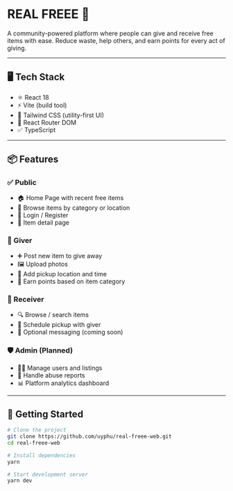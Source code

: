 # REAL FREEE 🌱

A community-powered platform where people can give and receive free items with ease. Reduce waste, help others, and earn points for every act of giving.

---

## 🖥️ Tech Stack

- ⚛️ React 18
- ⚡ Vite (build tool)
- 🎨 Tailwind CSS (utility-first UI)
- 🔀 React Router DOM
- ✅ TypeScript

---

## 📦 Features

### ✅ Public

- 🏠 Home Page with recent free items
- 🔎 Browse items by category or location
- 🔐 Login / Register
- 📄 Item detail page

### 👤 Giver

- ➕ Post new item to give away
- 🖼 Upload photos
- 📍 Add pickup location and time
- 🎁 Earn points based on item category

### 🎁 Receiver

- 🔍 Browse / search items
- 📅 Schedule pickup with giver
- 💬 Optional messaging (coming soon)

### 🛡️ Admin (Planned)

- 🧑‍💼 Manage users and listings
- 🚨 Handle abuse reports
- 📊 Platform analytics dashboard

---

## 🚀 Getting Started

```bash
# Clone the project
git clone https://github.com/uyphu/real-freee-web.git
cd real-freee-web

# Install dependencies
yarn

# Start development server
yarn dev
